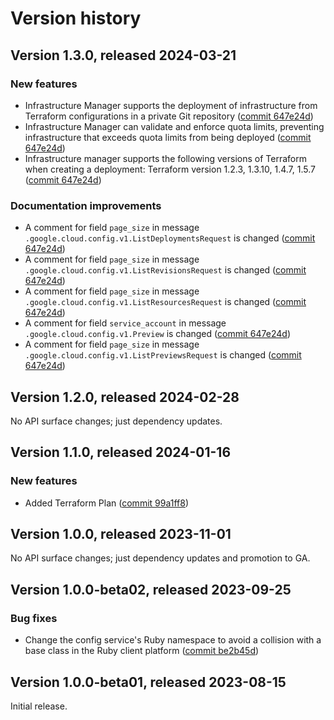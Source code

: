 # Version history

## Version 1.3.0, released 2024-03-21

### New features

- Infrastructure Manager supports the deployment of infrastructure from Terraform configurations in a private Git repository ([commit 647e24d](https://github.com/googleapis/google-cloud-dotnet/commit/647e24d9395300fd1ed5d9d5fa7abf7ac507ea01))
- Infrastructure Manager can validate and enforce quota limits, preventing infrastructure that exceeds quota limits from being deployed ([commit 647e24d](https://github.com/googleapis/google-cloud-dotnet/commit/647e24d9395300fd1ed5d9d5fa7abf7ac507ea01))
- Infrastructure manager supports the following versions of Terraform when creating a deployment: Terraform version 1.2.3, 1.3.10, 1.4.7, 1.5.7 ([commit 647e24d](https://github.com/googleapis/google-cloud-dotnet/commit/647e24d9395300fd1ed5d9d5fa7abf7ac507ea01))

### Documentation improvements

- A comment for field `page_size` in message `.google.cloud.config.v1.ListDeploymentsRequest` is changed ([commit 647e24d](https://github.com/googleapis/google-cloud-dotnet/commit/647e24d9395300fd1ed5d9d5fa7abf7ac507ea01))
- A comment for field `page_size` in message `.google.cloud.config.v1.ListRevisionsRequest` is changed ([commit 647e24d](https://github.com/googleapis/google-cloud-dotnet/commit/647e24d9395300fd1ed5d9d5fa7abf7ac507ea01))
- A comment for field `page_size` in message `.google.cloud.config.v1.ListResourcesRequest` is changed ([commit 647e24d](https://github.com/googleapis/google-cloud-dotnet/commit/647e24d9395300fd1ed5d9d5fa7abf7ac507ea01))
- A comment for field `service_account` in message `.google.cloud.config.v1.Preview` is changed ([commit 647e24d](https://github.com/googleapis/google-cloud-dotnet/commit/647e24d9395300fd1ed5d9d5fa7abf7ac507ea01))
- A comment for field `page_size` in message `.google.cloud.config.v1.ListPreviewsRequest` is changed ([commit 647e24d](https://github.com/googleapis/google-cloud-dotnet/commit/647e24d9395300fd1ed5d9d5fa7abf7ac507ea01))

## Version 1.2.0, released 2024-02-28

No API surface changes; just dependency updates.

## Version 1.1.0, released 2024-01-16

### New features

- Added Terraform Plan ([commit 99a1ff8](https://github.com/googleapis/google-cloud-dotnet/commit/99a1ff8251389867da1c31bd91e525408b69a6a3))

## Version 1.0.0, released 2023-11-01

No API surface changes; just dependency updates and promotion to GA.

## Version 1.0.0-beta02, released 2023-09-25

### Bug fixes

- Change the config service's Ruby namespace to avoid a collision with a base class in the Ruby client platform ([commit be2b45d](https://github.com/googleapis/google-cloud-dotnet/commit/be2b45d71ea18d2614a2ff555160ee2d1a507c1d))

## Version 1.0.0-beta01, released 2023-08-15

Initial release.
